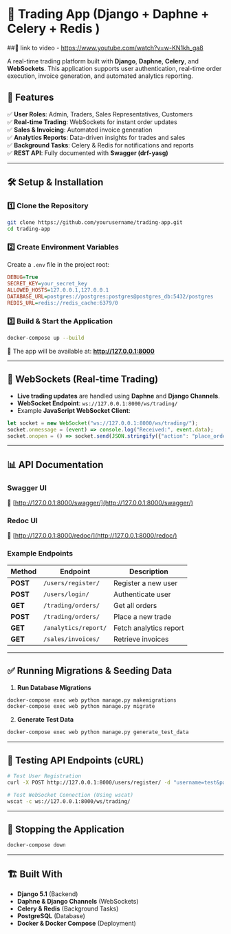 # 🚀 Trading App (Django + Daphne + Celery + Redis )

##🔗 link to video - https://www.youtube.com/watch?v=w-KN1kh_ga8 

A real-time trading platform built with **Django**, **Daphne**, **Celery**, and **WebSockets**. This application supports user authentication, real-time order execution, invoice generation, and automated analytics reporting.

## 📌 Features

✅ **User Roles**: Admin, Traders, Sales Representatives, Customers  
✅ **Real-time Trading**: WebSockets for instant order updates  
✅ **Sales & Invoicing**: Automated invoice generation  
✅ **Analytics Reports**: Data-driven insights for trades and sales  
✅ **Background Tasks**: Celery & Redis for notifications and reports  
✅ **REST API**: Fully documented with **Swagger (drf-yasg)**  

---

## 🛠️ Setup & Installation

### **1️⃣ Clone the Repository**
```bash
git clone https://github.com/yourusername/trading-app.git
cd trading-app
```

### **2️⃣ Create Environment Variables**
Create a `.env` file in the project root:
```ini
DEBUG=True
SECRET_KEY=your_secret_key
ALLOWED_HOSTS=127.0.0.1,127.0.0.1
DATABASE_URL=postgres://postgres:postgres@postgres_db:5432/postgres
REDIS_URL=redis://redis_cache:6379/0
```

### **3️⃣ Build & Start the Application**
```bash
docker-compose up --build
```
🚀 The app will be available at: **http://127.0.0.1:8000**

---

## 📡 WebSockets (Real-time Trading)

- **Live trading updates** are handled using **Daphne** and **Django Channels**.
- **WebSocket Endpoint**: `ws://127.0.0.1:8000/ws/trading/`
- Example **JavaScript WebSocket Client**:
```javascript
let socket = new WebSocket("ws://127.0.0.1:8000/ws/trading/");
socket.onmessage = (event) => console.log("Received:", event.data);
socket.onopen = () => socket.send(JSON.stringify({"action": "place_order", "order_id": 123}));
```

---

## 📊 API Documentation

### **Swagger UI**  
🔗 [http://127.0.0.1:8000/swagger/](http://127.0.0.1:8000/swagger/)

### **Redoc UI**  
🔗 [http://127.0.0.1:8000/redoc/](http://127.0.0.1:8000/redoc/)

### **Example Endpoints**
| Method | Endpoint | Description |
|--------|----------|-------------|
| **POST** | `/users/register/` | Register a new user |
| **POST** | `/users/login/` | Authenticate user |
| **GET** | `/trading/orders/` | Get all orders |
| **POST** | `/trading/orders/` | Place a new trade |
| **GET** | `/analytics/report/` | Fetch analytics report |
| **GET** | `/sales/invoices/` | Retrieve invoices |

---

## ✅ Running Migrations & Seeding Data

1. **Run Database Migrations**
```bash
docker-compose exec web python manage.py makemigrations
docker-compose exec web python manage.py migrate
```

2. **Generate Test Data**
```bash
docker-compose exec web python manage.py generate_test_data
```

---

## 🧪 Testing API Endpoints (cURL)

```bash
# Test User Registration
curl -X POST http://127.0.0.1:8000/users/register/ -d "username=test&password=123456"

# Test WebSocket Connection (Using wscat)
wscat -c ws://127.0.0.1:8000/ws/trading/
```

---

## 🛑 Stopping the Application
```bash
docker-compose down
```

---

## 🏗️ Built With

- **Django 5.1** (Backend)
- **Daphne & Django Channels** (WebSockets)
- **Celery & Redis** (Background Tasks)
- **PostgreSQL** (Database)
- **Docker & Docker Compose** (Deployment)


